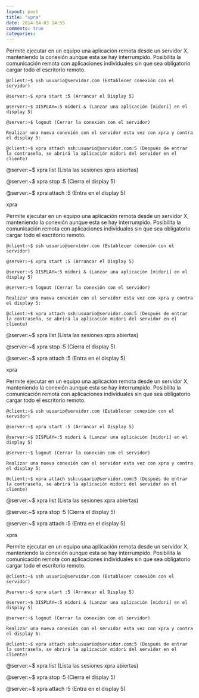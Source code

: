 ```yaml
---
layout: post
title: "xpra"
date: 2014-04-03 14:55
comments: true
categories: 
---
```

Permite ejecutar en un equipo una aplicación remota desde un servidor X, manteniendo la conexión aunque esta se hay interrumpido. Posibilita la comunicación remota con aplicaciones individuales sin que sea obligatorio cargar todo el escritorio remoto.

	@client:~$ ssh usuario@servidor.com (Establecer conexión con el servidor)

	@server:~$ xpra start :5 (Arrancar el Display 5)

	@server:~$ DISPLAY=:5 midori & (Lanzar una aplicación [midori] en el display 5)

	@server:~$ logout (Cerrar la conexión con el servidor)

	Realizar una nueva conexión con el servidor esta vez con xpra y contra el display 5:

	@client:~$ xpra attach ssh:usuario@servidor.com:5 (Después de entrar la contraseña, se abrirá la aplicación midori del servidor en el cliente)

@server:~$ xpra list (Lista las sesiones xpra abiertas)

@server:~$ xpra stop :5 (Cierra el display 5)

@server:~$ xpra attach :5 (Entra en el display 5)

xpra

Permite ejecutar en un equipo una aplicación remota desde un servidor X, manteniendo la conexión aunque esta se hay interrumpido. Posibilita la comunicación remota con aplicaciones individuales sin que sea obligatorio cargar todo el escritorio remoto.

	@client:~$ ssh usuario@servidor.com (Establecer conexión con el servidor)

	@server:~$ xpra start :5 (Arrancar el Display 5)

	@server:~$ DISPLAY=:5 midori & (Lanzar una aplicación [midori] en el display 5)

	@server:~$ logout (Cerrar la conexión con el servidor)

	Realizar una nueva conexión con el servidor esta vez con xpra y contra el display 5:

	@client:~$ xpra attach ssh:usuario@servidor.com:5 (Después de entrar la contraseña, se abrirá la aplicación midori del servidor en el cliente)

@server:~$ xpra list (Lista las sesiones xpra abiertas)

@server:~$ xpra stop :5 (Cierra el display 5)

@server:~$ xpra attach :5 (Entra en el display 5)

xpra

Permite ejecutar en un equipo una aplicación remota desde un servidor X, manteniendo la conexión aunque esta se hay interrumpido. Posibilita la comunicación remota con aplicaciones individuales sin que sea obligatorio cargar todo el escritorio remoto.

	@client:~$ ssh usuario@servidor.com (Establecer conexión con el servidor)

	@server:~$ xpra start :5 (Arrancar el Display 5)

	@server:~$ DISPLAY=:5 midori & (Lanzar una aplicación [midori] en el display 5)

	@server:~$ logout (Cerrar la conexión con el servidor)

	Realizar una nueva conexión con el servidor esta vez con xpra y contra el display 5:

	@client:~$ xpra attach ssh:usuario@servidor.com:5 (Después de entrar la contraseña, se abrirá la aplicación midori del servidor en el cliente)

@server:~$ xpra list (Lista las sesiones xpra abiertas)

@server:~$ xpra stop :5 (Cierra el display 5)

@server:~$ xpra attach :5 (Entra en el display 5)

xpra

Permite ejecutar en un equipo una aplicación remota desde un servidor X, manteniendo la conexión aunque esta se hay interrumpido. Posibilita la comunicación remota con aplicaciones individuales sin que sea obligatorio cargar todo el escritorio remoto.

	@client:~$ ssh usuario@servidor.com (Establecer conexión con el servidor)

	@server:~$ xpra start :5 (Arrancar el Display 5)

	@server:~$ DISPLAY=:5 midori & (Lanzar una aplicación [midori] en el display 5)

	@server:~$ logout (Cerrar la conexión con el servidor)

	Realizar una nueva conexión con el servidor esta vez con xpra y contra el display 5:

	@client:~$ xpra attach ssh:usuario@servidor.com:5 (Después de entrar la contraseña, se abrirá la aplicación midori del servidor en el cliente)

@server:~$ xpra list (Lista las sesiones xpra abiertas)

@server:~$ xpra stop :5 (Cierra el display 5)

@server:~$ xpra attach :5 (Entra en el display 5)

